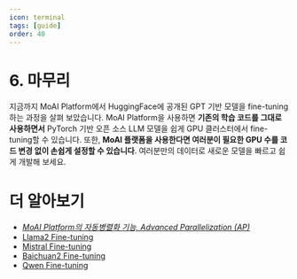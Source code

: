 ```yaml
---
icon: terminal
tags: [guide]
order: 40
---
```


# 6. 마무리 

지금까지 MoAI Platform에서 HuggingFace에 공개된 GPT 기반 모델을 fine-tuning하는 과정을 살펴 보았습니다. MoAI Platform을 사용하면 **기존의 학습 코드를 그대로 사용하면서** PyTorch 기반 오픈 소스 LLM 모델을 쉽게 GPU 클러스터에서 fine-tuning할 수 있습니다. 또한, **MoAI 플랫폼을 사용한다면 여러분이 필요한 GPU 수를 코드 변경 없이 손쉽게 설정할 수 있습니다**. 여러분만의 데이터로 새로운 모델을 빠르고 쉽게 개발해 보세요.

# 더 알아보기

- *[MoAI Platform의 자동병렬화 기능,  Advanced Parallelization (AP)](/Supported_Documents/)*
- [Llama2 Fine-tuning](/Tutorials/Llama2_Tutorial/index.md)
- [Mistral Fine-tuning](/Tutorials/Mistral_Tutorial/index.md)
- [Baichuan2 Fine-tuning](/Tutorials/Baichuan2_Tutorial/index.md)
- [Qwen Fine-tuning](/Tutorials/Qwen_Tutorial/index.md)